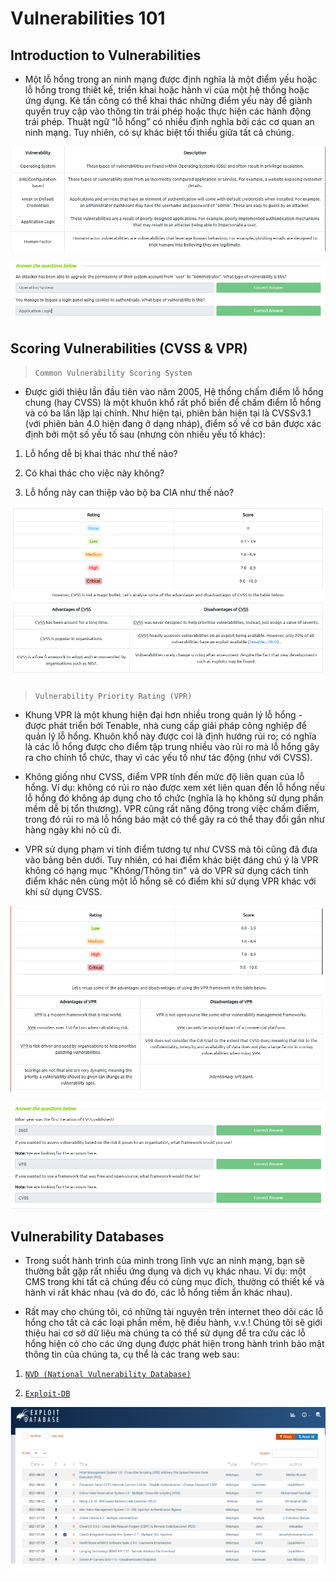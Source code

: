 # **Vulnerabilities 101**

## **Introduction to Vulnerabilities**

- Một lỗ hổng trong an ninh mạng được định nghĩa là một điểm yếu hoặc lỗ hổng trong thiết kế, triển khai hoặc hành vi của một hệ thống hoặc ứng dụng. Kẻ tấn công có thể khai thác những điểm yếu này để giành quyền truy cập vào thông tin trái phép hoặc thực hiện các hành động trái phép. Thuật ngữ “lỗ hổng” có nhiều định nghĩa bởi các cơ quan an ninh mạng. Tuy nhiên, có sự khác biệt tối thiểu giữa tất cả chúng.

![](./img_101/Screenshot%202023-07-14%20163516.png)

![](./img_101/Screenshot%202023-07-14%20163719.png)

## **Scoring Vulnerabilities (CVSS & VPR)**

> `Common Vulnerability Scoring System`

- Được giới thiệu lần đầu tiên vào năm 2005, Hệ thống chấm điểm lỗ hổng chung (hay CVSS) là một khuôn khổ rất phổ biến để chấm điểm lỗ hổng và có ba lần lặp lại chính. Như hiện tại, phiên bản hiện tại là CVSSv3.1 (với phiên bản 4.0 hiện đang ở dạng nháp), điểm số về cơ bản được xác định bởi một số yếu tố sau (nhưng còn nhiều yếu tố khác):

1. Lỗ hổng dễ bị khai thác như thế nào?

2. Có khai thác cho việc này không?

3. Lỗ hổng này can thiệp vào bộ ba CIA như thế nào?

![](./img_101/Screenshot%202023-07-14%20164056.png)

> `Vulnerability Priority Rating (VPR)`

- Khung VPR là một khung hiện đại hơn nhiều trong quản lý lỗ hổng - được phát triển bởi Tenable, nhà cung cấp giải pháp công nghiệp để quản lý lỗ hổng. Khuôn khổ này được coi là định hướng rủi ro; có nghĩa là các lỗ hổng được cho điểm tập trung nhiều vào rủi ro mà lỗ hổng gây ra cho chính tổ chức, thay vì các yếu tố như tác động (như với CVSS).

- Không giống như CVSS, điểm VPR tính đến mức độ liên quan của lỗ hổng. Ví dụ: không có rủi ro nào được xem xét liên quan đến lỗ hổng nếu lỗ hổng đó không áp dụng cho tổ chức (nghĩa là họ không sử dụng phần mềm dễ bị tổn thương). VPR cũng rất năng động trong việc chấm điểm, trong đó rủi ro mà lỗ hổng bảo mật có thể gây ra có thể thay đổi gần như hàng ngày khi nó cũ đi.

- VPR sử dụng phạm vi tính điểm tương tự như CVSS mà tôi cũng đã đưa vào bảng bên dưới. Tuy nhiên, có hai điểm khác biệt đáng chú ý là VPR không có hạng mục "Không/Thông tin" và do VPR sử dụng cách tính điểm khác nên cùng một lỗ hổng sẽ có điểm khi sử dụng VPR khác với khi sử dụng CVSS.

![](./img_101/Screenshot%202023-07-14%20164404.png)

![](./img_101/Screenshot%202023-07-14%20164453.png)

## **Vulnerability Databases**

- Trong suốt hành trình của mình trong lĩnh vực an ninh mạng, bạn sẽ thường bắt gặp rất nhiều ứng dụng và dịch vụ khác nhau. Ví dụ: một CMS trong khi tất cả chúng đều có cùng mục đích, thường có thiết kế và hành vi rất khác nhau (và do đó, các lỗ hổng tiềm ẩn khác nhau).

- Rất may cho chúng tôi, có những tài nguyên trên internet theo dõi các lỗ hổng cho tất cả các loại phần mềm, hệ điều hành, v.v.! Chúng tôi sẽ giới thiệu hai cơ sở dữ liệu mà chúng ta có thể sử dụng để tra cứu các lỗ hổng hiện có cho các ứng dụng được phát hiện trong hành trình bảo mật thông tin của chúng ta, cụ thể là các trang web sau:

1. [`NVD (National Vulnerability Database)`](https://nvd.nist.gov/vuln/full-listing)

2. [`Exploit-DB`](http://exploit-db.com/)

![](./img_101/Screenshot%202023-07-14%20165028.png)
